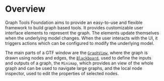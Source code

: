 # Overview

Graph Tools Foundation aims to provide an easy-to-use and flexible
framework to build graph based tools. It provides customizable
user interface elements to represent the graph. The elements update
themselves when the underlying model changes. When the user interacts
with the UI, it triggers actions which can be configured to modify
the underlying model.

The main parts of a GTF window are the
[`GraphView`](graphview-overview.md), where the graph is drawn using nodes
and edges, the [`Blackboard`](blackboard-overview.md), used to define
the inputs and outputs of a graph, the `Minimap`, which provides
an view of the whole graph and can be used to navigate large graphs, and
the local node inspector, used to edit the properties of selected nodes.

